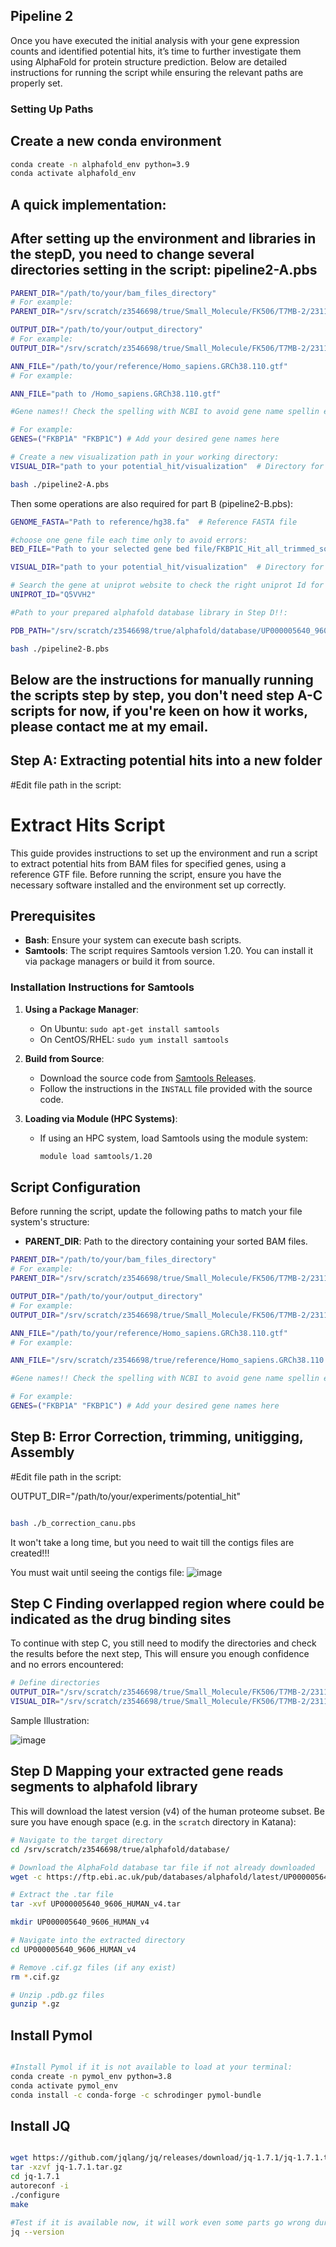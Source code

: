 ## Pipeline 2

Once you have executed the initial analysis with your gene expression counts and identified potential hits, it’s time to further investigate them using AlphaFold for protein structure prediction. Below are detailed instructions for running the script while ensuring the relevant paths are properly set.

### Setting Up Paths
## Create a new conda environment
```bash
conda create -n alphafold_env python=3.9
conda activate alphafold_env
```

## A quick implementation:

## After setting up the environment and libraries in the stepD, you need to change several directories setting in the script: pipeline2-A.pbs

```bash
PARENT_DIR="/path/to/your/bam_files_directory"
# For example:
PARENT_DIR="/srv/scratch/z3546698/true/Small_Molecule/FK506/T7MB-2/231119/R3/step2"

OUTPUT_DIR="/path/to/your/output_directory"
# For example:
OUTPUT_DIR="/srv/scratch/z3546698/true/Small_Molecule/FK506/T7MB-2/231119/potential_hit"

ANN_FILE="/path/to/your/reference/Homo_sapiens.GRCh38.110.gtf"
# For example:

ANN_FILE="path to /Homo_sapiens.GRCh38.110.gtf"

#Gene names!! Check the spelling with NCBI to avoid gene name spellin errors:

# For example:
GENES=("FKBP1A" "FKBP1C") # Add your desired gene names here

# Create a new visualization path in your working directory:
VISUAL_DIR="path to your potential_hit/visualization"  # Directory for visualizations

bash ./pipeline2-A.pbs
```

Then some operations are also required for part B (pipeline2-B.pbs):

```bash
GENOME_FASTA="Path to reference/hg38.fa"  # Reference FASTA file

#choose one gene file each time only to avoid errors:
BED_FILE="Path to your selected gene bed file/FKBP1C_Hit_all_trimmed_sorted_merged.bed"  # BED file with high coverage regions

VISUAL_DIR="path to your potential_hit/visualization"  # Directory for visualizations

# Search the gene at uniprot website to check the right uniprot Id for each gene and edit:
UNIPROT_ID="Q5VVH2"

#Path to your prepared alphafold database library in Step D!!:

PDB_PATH="/srv/scratch/z3546698/true/alphafold/database/UP000005640_9606_HUMAN_v4/AF-${UNIPROT_ID}-F1-model_v4.pdb"

bash ./pipeline2-B.pbs

```


## Below are the instructions for manually running the scripts step by step, you don't need step A-C scripts for now, if you're keen on how it works, please contact me at my email.


## Step A: Extracting potential hits into a new folder

#Edit file path in the script:

# Extract Hits Script

This guide provides instructions to set up the environment and run a script to extract potential hits from BAM files for specified genes, using a reference GTF file. Before running the script, ensure you have the necessary software installed and the environment set up correctly.

## Prerequisites

- **Bash**: Ensure your system can execute bash scripts.
- **Samtools**: The script requires Samtools version 1.20. You can install it via package managers or build it from source.

### Installation Instructions for Samtools

1. **Using a Package Manager**:
   - On Ubuntu: `sudo apt-get install samtools`
   - On CentOS/RHEL: `sudo yum install samtools`

2. **Build from Source**:
   - Download the source code from [Samtools Releases](https://github.com/samtools/samtools/releases).
   - Follow the instructions in the `INSTALL` file provided with the source code.

3. **Loading via Module (HPC Systems)**:
   - If using an HPC system, load Samtools using the module system:
     ```bash
     module load samtools/1.20
     ```

## Script Configuration

Before running the script, update the following paths to match your file system's structure:

- **PARENT_DIR**: Path to the directory containing your sorted BAM files.

```bash
PARENT_DIR="/path/to/your/bam_files_directory"
# For example:
PARENT_DIR="/srv/scratch/z3546698/true/Small_Molecule/FK506/T7MB-2/231119/R3/step2"

OUTPUT_DIR="/path/to/your/output_directory"
# For example:
OUTPUT_DIR="/srv/scratch/z3546698/true/Small_Molecule/FK506/T7MB-2/231119/potential_hit"

ANN_FILE="/path/to/your/reference/Homo_sapiens.GRCh38.110.gtf"
# For example:

ANN_FILE="/srv/scratch/z3546698/true/reference/Homo_sapiens.GRCh38.110.gtf"

#Gene names!! Check the spelling with NCBI to avoid gene name spellin errors:

# For example:
GENES=("FKBP1A" "FKBP1C") # Add your desired gene names here


```

## Step B: Error Correction, trimming, unitigging, Assembly

#Edit file path in the script:

OUTPUT_DIR="/path/to/your/experiments/potential_hit"

```bash

bash ./b_correction_canu.pbs

```

It won't take a long time, but you need to wait till the contigs files are created!!!

You must wait until seeing the contigs file:
![image](https://github.com/user-attachments/assets/ffd066f3-b994-4549-9a62-f2993a58fa5c)

## Step C Finding overlapped region where could be indicated as the drug binding sites

To continue with step C, you still need to modify the directories and check the results before the next step,
This will ensure you enough confidence and no errors encountered:

```bash
# Define directories
OUTPUT_DIR="/srv/scratch/z3546698/true/Small_Molecule/FK506/T7MB-2/231119/potential_hit"
VISUAL_DIR="/srv/scratch/z3546698/true/Small_Molecule/FK506/T7MB-2/231119/potential_hit/visualization"

```



Sample Illustration:

![image](https://github.com/user-attachments/assets/a686583f-6922-49f9-978f-19294cd709c4)


## Step D Mapping your extracted gene reads segments to alphafold library


This will download the latest version (v4) of the human proteome subset. Be sure you have enough space (e.g. in the `scratch` directory in Katana):
```bash
# Navigate to the target directory
cd /srv/scratch/z3546698/true/alphafold/database/

# Download the AlphaFold database tar file if not already downloaded
wget -c https://ftp.ebi.ac.uk/pub/databases/alphafold/latest/UP000005640_9606_HUMAN_v4.tar

# Extract the .tar file
tar -xvf UP000005640_9606_HUMAN_v4.tar

mkdir UP000005640_9606_HUMAN_v4

# Navigate into the extracted directory
cd UP000005640_9606_HUMAN_v4

# Remove .cif.gz files (if any exist)
rm *.cif.gz

# Unzip .pdb.gz files
gunzip *.gz
```

## Install Pymol

```bash

#Install Pymol if it is not available to load at your terminal:
conda create -n pymol_env python=3.8
conda activate pymol_env
conda install -c conda-forge -c schrodinger pymol-bundle

```

## Install JQ
```bash

wget https://github.com/jqlang/jq/releases/download/jq-1.7.1/jq-1.7.1.tar.gz
tar -xzvf jq-1.7.1.tar.gz
cd jq-1.7.1
autoreconf -i
./configure
make

#Test if it is available now, it will work even some parts go wrong during installation, just check it 
jq --version

```



